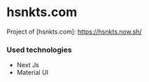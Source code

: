 # hsnkts.com

Project of [hsnkts.com]: https://hsnkts.now.sh/

### Used technologies

- Next Js
- Material UI
